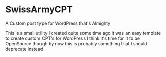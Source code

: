 # SwissArmyCPT
A Custom post type for WordPress that's Almighty 

This is a small utility I created quite some time ago it was an easy template to create custom CPT's for WordPress I think it's time for it to be OpenSource though by now this is probably something that I should deprecate instead.
